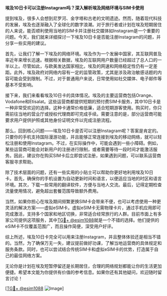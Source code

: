 **埃及10日卡可以注册Instagram吗？深入解析埃及网络环境与SIM卡使用**

提到埃及，很多人会想到尼罗河、金字塔和古老的文明遗迹。然而，随着现代科技的发展，埃及也逐渐融入了全球化的数字浪潮。对于旅行者或计划在埃及短期居住的人来说，能否顺利使用当地的SIM卡并注册社交媒体如Instagram是一个重要的问题。今天，我们就来详细探讨一下埃及10日卡是否能注册Instagram的问题，并分享一些实用的建议。

首先，让我们了解一下埃及的网络环境。埃及作为一个发展中国家，其互联网普及率近年来增长迅速。根据相关数据，埃及的互联网用户数量已经超过了总人口的一半以上。尽管如此，与欧美发达国家相比，埃及的网速和网络稳定性仍有一定差距。此外，埃及政府对网络内容有一定的监管政策，尤其是涉及政治敏感话题的内容可能会受到限制。不过，对于普通用户来说，日常使用如社交媒体、电子邮件等基本不受影响。

接下来，我们来看看埃及10日卡的具体情况。埃及的主要运营商包括Orange、Vodafone和Etisalat。这些运营商都提供短期的预付费SIM卡服务，其中10日卡是一种非常受欢迎的选择。这种卡通常价格低廉，适合短期游客使用。购买时，你只需前往当地的营业厅或授权代理商即可完成手续。需要注意的是，部分运营商可能要求用户提供护照或其他身份证明文件以完成注册流程。

那么，回到核心问题——埃及10日卡是否可以注册Instagram呢？答案是肯定的。只要你的手机支持国际漫游功能，并且能够正常连接到埃及的移动网络，就可以轻松注册和使用Instagram。不过，在实际操作中，可能会遇到一些小障碍。例如，某些运营商可能会对新用户的注册进行限制，或者需要等待一段时间才能激活服务。因此，建议你在购买SIM卡后立即尝试注册，如果遇到问题，可以联系运营商客服寻求帮助。

除了技术层面的问题，还有一些实用的小贴士可以帮助你更好地利用埃及10日卡。首先，确保你的手机设置为自动更新时间和语言，以便适应当地的时区和语言环境。其次，下载一些常用的翻译软件，方便与当地人交流。最后，记得定期检查流量使用情况，避免超出套餐范围导致额外费用。

当然，如果你担心在埃及期间频繁更换SIM卡会带来不便，也可以考虑使用一种更灵活的解决方案——虚拟eSIM卡。虚拟eSIM卡无需物理卡片，通过手机应用即可完成激活，支持多个国家和地区切换，非常适合经常旅行的人群。目前市面上有多家公司提供这项服务，其中[TG💪+ @esim1088](https://t.me/s/esim1088)就是一个不错的选择。他们提供的eSIM卡不仅覆盖范围广，而且操作简便，深受用户好评。

综上所述，埃及10日卡完全可以用来注册Instagram，并且整体体验还是相当不错的。当然，为了确保万无一失，建议提前做好功课，了解当地运营商的具体规定和服务条款。同时，也可以尝试结合传统SIM卡和虚拟eSIM卡的优势，打造属于自己的最佳网络方案。

无论你是计划在埃及短暂停留还是长期居住，合理的网络规划都能让你的生活更加便捷。希望本文能为你提供有价值的参考信息。如果你还有其他疑问，欢迎随时留言讨论！

[[TG💪+ @esim1088](https://t.me/s/esim1088) ![Image](https://i.postimg.cc/4NQfJmqS/Snipaste-2025-05-13-00-14-12.png)]